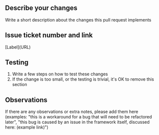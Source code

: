 ## Describe your changes

Write a short description about the changes this pull request implements

## Issue ticket number and link

\[Label\]\(URL\)

## Testing

1. Write a few steps on how to test these changes
2. If the change is too small, or the testing is trivial, it's OK to remove this section

## Observations

If there are any observations or extra notes, please add them here (examples: "this is a workaround for a bug that will need to be refactored later", "this bug is caused by an issue in the framework itself, discussed here: (example link)")